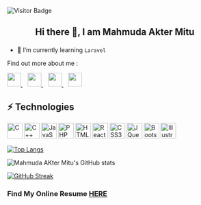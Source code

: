 ![Visitor Badge](https://visitor-badge.laobi.icu/badge?page_id=mitu1403)

## <p align="center">Hi there 👋, I am Mahmuda Akter Mitu</p>

- 🌱 I’m currently learning `Laravel`


Find out more about me :

<p align="left"> 
  <a href="https://www.github.com/mitu1403" target="_blank" rel="noreferrer">
    <img src="https://raw.githubusercontent.com/danielcranney/readme-generator/main/public/icons/socials/github-dark.svg" width="32" height="32" />
  </a>&nbsp;&nbsp;
  <a href="https://www.facebook.com/profile.php?id=100009156817243" target="_blank" rel="noreferrer">
    <img src="https://raw.githubusercontent.com/danielcranney/readme-generator/main/public/icons/socials/facebook.svg" width="32" height="32" />
  </a> &nbsp;&nbsp;   
  <a href="http://www.instagram.com/mahmuda.akter__" target="_blank" rel="noreferrer">
    <img src="https://raw.githubusercontent.com/danielcranney/readme-generator/main/public/icons/socials/instagram.svg" width="32" height="32" />
  </a> &nbsp;&nbsp;
  <a href="https://www.linkedin.com/in/mahmuda-akter-mitu" target="_blank" rel="noreferrer">
    <img src="https://raw.githubusercontent.com/danielcranney/readme-generator/main/public/icons/socials/linkedin.svg" width="32" height="32" />
  </a>
</p>




## ⚡ Technologies

<p align="left">
  <a href="https://docs.microsoft.com/en-us/cpp/?view=msvc-170" target="_blank" rel="noreferrer"><img src="https://raw.githubusercontent.com/danielcranney/readme-generator/main/public/icons/skills/c-colored.svg" width="36" height="36" alt="C" /></a>
  <a href="https://docs.microsoft.com/en-us/cpp/?view=msvc-170" target="_blank" rel="noreferrer"><img src="https://raw.githubusercontent.com/danielcranney/readme-generator/main/public/icons/skills/cplusplus-colored.svg" width="36" height="36" alt="C++" /></a>
  <a href="https://developer.mozilla.org/en-US/docs/Web/JavaScript" target="_blank" rel="noreferrer"><img src="https://raw.githubusercontent.com/danielcranney/readme-generator/main/public/icons/skills/javascript-colored.svg" width="36" height="36" alt="JavaScript" /></a>
  <a href="https://www.php.net/" target="_blank" rel="noreferrer"><img src="https://raw.githubusercontent.com/danielcranney/readme-generator/main/public/icons/skills/php-colored.svg" width="36" height="36" alt="PHP" /></a>
  <a href="https://developer.mozilla.org/en-US/docs/Glossary/HTML5" target="_blank" rel="noreferrer"><img src="https://raw.githubusercontent.com/danielcranney/readme-generator/main/public/icons/skills/html5-colored.svg" width="36" height="36" alt="HTML5" /></a>
  <a href="https://reactjs.org/" target="_blank" rel="noreferrer"><img src="https://raw.githubusercontent.com/danielcranney/readme-generator/main/public/icons/skills/react-colored.svg" width="36" height="36" alt="React" /></a>
  <a href="https://www.w3.org/TR/CSS/#css" target="_blank" rel="noreferrer"><img src="https://raw.githubusercontent.com/danielcranney/readme-generator/main/public/icons/skills/css3-colored.svg" width="36" height="36" alt="CSS3" /></a>
  <a href="https://jquery.com/" target="_blank" rel="noreferrer"><img src="https://raw.githubusercontent.com/danielcranney/readme-generator/main/public/icons/skills/jquery-colored.svg" width="36" height="36" alt="JQuery" /></a>
  <a href="https://getbootstrap.com/" target="_blank" rel="noreferrer"><img src="https://raw.githubusercontent.com/danielcranney/readme-generator/main/public/icons/skills/bootstrap-colored.svg" width="36" height="36" alt="Bootstrap" /></a>
  <a href="adobe.com/uk/products/illustrator.html" target="_blank" rel="noreferrer"><img src="https://raw.githubusercontent.com/danielcranney/readme-generator/main/public/icons/skills/illustrator-colored-dark.svg" width="36" height="36" alt="Illustrator" /></a>
</p>




[![Top Langs](https://github-readme-stats.vercel.app/api/top-langs/?username=mitu1403&layout=compact&theme=material-palenight)](https://github.com/mitu1403/github-readme-stats)


![Mahmuda AKter Mitu's GitHub stats](https://github-readme-stats.vercel.app/api?username=mitu1403&theme=material-palenight&show_icons=true)


[![GitHub Streak](https://github-readme-streak-stats.herokuapp.com?user=mitu1403&theme=material-palenight&date_format=M%20j%5B%2C%20Y%5D)](https://git.io/streak-stats)


### Find My Online Resume <a href="https://mitu1403.github.io/hl-task">HERE</a>
